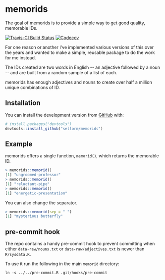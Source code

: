 # memorids

The goal of memorids is to provide a simple way to get good quality, memorable IDs.

[![Travis-CI Build Status](https://travis-ci.org/sellorm/memorids.svg?branch=master)](https://travis-ci.org/sellorm/memorids) [![Codecov](https://img.shields.io/codecov/c/github/sellorm/memorids.svg)](https://codecov.io/gh/sellorm/memorids/)

For one reason or another I've implemented various versions of this over the years and wanted to make a simple, reusable package to do the work for me instead.

The IDs created are two words in English -- an adjective followed by a noun -- and are built from a random sample of a list of each.

memorids has enough adjectives and nouns to create over half a million unique combinations of ID.

## Installation

You can install the development version from [GitHub](https://github.com/) with:

``` r
# install.packages("devtools")
devtools::install_github("sellorm/memorids")
```

## Example

memorids offers a single function, `memorid()`, which returns the memorable ID.

``` r
> memorids::memorid()
[1] "ungroomed-professor"
> memorids::memorid()
[1] "reluctant-pipe"
> memorids::memorid()
[1] "energetic-presentation"
```

You can also change the separator.

``` r
> memorids::memorid(sep = " ")
[1] "mysterious butterfly"
```


## pre-commit hook

The repo contains a handy pre-commit hook to prevent committing when either `data-raw/nouns.txt` or `data-raw/adjectives.txt` is newer than `R/sysdata.R`.

To use it run the following in the main `memorid` directory:

```
ln -s ../../pre-commit.R .git/hooks/pre-commit
```

